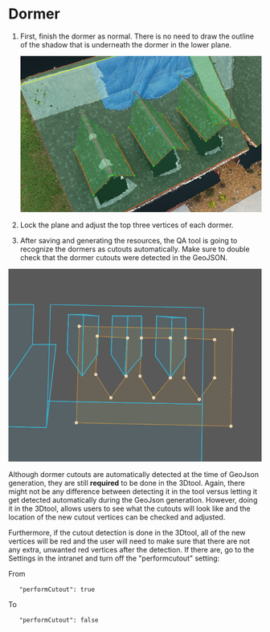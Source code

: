# Dormer

1. First, finish the dormer as normal. There is no need to draw the outline of the shadow that is underneath the dormer in the lower plane.

   ![](../.gitbook/assets/dormer1.jpg)

2. Lock the plane and adjust the top three vertices of each dormer.
3. After saving and generating the resources, the QA tool is going to recognize the dormers as cutouts automatically. Make sure to double check that the dormer cutouts were detected in the GeoJSON.

![](../.gitbook/assets/dormer2.jpg)

Although dormer cutouts are automatically detected at the time of GeoJson generation, they are still **required** to be done in the 3Dtool. Again, there might not be any difference between detecting it in the tool versus letting it get detected automatically during the GeoJson generation. However, doing it in the 3Dtool, allows users to see what the cutouts will look like and the location of the new cutout vertices can be checked and adjusted.

Furthermore, if the cutout detection is done in the 3Dtool, all of the new vertices will be red and the user will need to make sure that there are not any extra, unwanted red vertices after the detection. If there are, go to the Settings in the intranet and turn off the "performcutout" setting:

From

```text
   "performCutout": true
```

To

```text
   "performCutout": false
```



